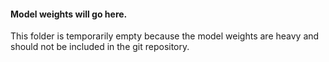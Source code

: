 
#### Model weights will go here.

This folder is temporarily empty because the model weights are heavy and should not be included in the git repository.

